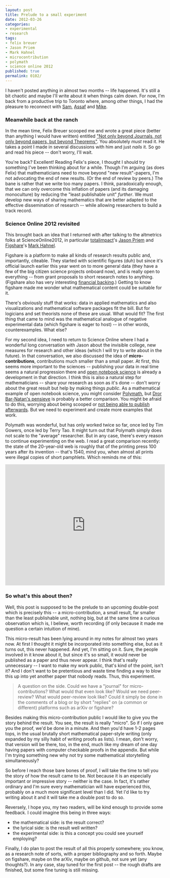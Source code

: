 ```yaml
---
layout: post
title: Prelude to a small experiment
date: 2012-03-26
categories:
- experimental
- research
tags:
- felix breuer
- Jason Priem
- Mark Hahnel
- microcontribution
- polymath
- science online 2012
published: true
permalink: 0102/
---
```


I haven't posted anything in almost two months -- life happened. It's still a bit chaotic and maybe I'll write about it when things calm down. For now, I'm back from a productive trip to Toronto where, among other things, I had the pleasure to reconnect with [Sam](http://boolesrings.org/scoskey/), [Assaf](http://blog.assafrinot.com/) and [Mike](http://boolesrings.org/mpawliuk/).

### Meanwhile back at the ranch

In the mean time, Felix Breuer scooped me and wrote a great piece (better than anything I would have written) entitled ["Not only beyond Journals, not only beyond papers, but beyond Theorems"](http://blog.felixbreuer.net/2012/02/27/beyondtheorems.html). You absolutely _must_ read it. He takes a point I made in several discussions with him and just _nails_ it. So go and read his piece -- don't worry, I'll wait.

You're back? Excellent! Reading Felix's piece, I thought I should try something I've been thinking about for a while. Though I'm arguing (as does Felix) that mathematicians need to move beyond "new result"-papers, I'm not advocating the end of new results. (Or the end of review by peers.) The bane is rather that we write too many papers. I think, paradoxically enough, that we can only overcome this inflation of papers (and its damaging monoculture) by reducing the "least publishable unit" _further_. We must develop new ways of sharing mathematics that are better adapted to the effective dissemination of research -- while allowing researchers to build a track record.

### Science Online 2012 revisited

This brought back an idea that I returned with after talking to the altmetrics folks at ScienceOnline2012, in particular [totalimpact](http://total-impact.org)'s [Jason Priem](http://twitter.com/#!/jasonpriem) and [Figshare](http://figshare.com)'s [Mark Hahnel](http://twitter.com/#!/figshare).

Figshare is a platform to make all kinds of research results public and, importantly, citeable. They started with scientific figures (duh) but since it's official launch earlier this year went on to more general data (they have a few of the big citizen science projects onboard now), and is really open to everything -- from grant proposals to short research notes to anything. (Figshare also has very interesting [financial backing](http://www.digital-science.com/).) Getting to know figshare made me wonder what mathematical content could be suitable for it.

There's obviously stuff that works: data in applied mathematics and also visualizations and mathematical software packages fit the bill. But for logicians and set theorists none of these are usual. What would fit? The first thing that came to mind was the mathematical analogue of negative experimental data (which figshare is eager to host) -- in other words, counterexamples. What else?

For my second idea, I need to return to Science Online where I had a wonderful long conversation with Jason about the invisible college, new measures for research and other ideas (which I will try to write about in the future). In that conversation, we also discussed the idea of **micro-contributions**, contributions much smaller than a small paper. At first, this seems more important to the sciences -- publishing your data in real time seems a natural progression there and [open notebook science](http://en.wikipedia.org/wiki/Open_notebook_science) is already a development in that direction. I think this is also a natural step for mathematicians -- share your research as soon as it's done -- don't worry about the great result but help by making things _public_. As a mathematical example of open notebook science, you might consider [Polymath](http://polymathprojects.org/), but [Dror Bar-Natan's pensieve](http://katlas.math.toronto.edu/drorbn/AcademicPensieve/) is probably a better comparison. You might be afraid to do this, worrying about being scooped or [not being able to publish afterwards](http://publishing.mathforge.org/discussion/76/best-practices-for-journals/). But we need to experiment and create more examples that work.

Polymath was wonderful, but has only worked twice so far, once led by Tim Gowers, once led by Terry Tao. It might turn out that Polymath simply does not scale to the "average" researcher. But in any case, there's every reason to continue experimenting on the web. I read a great comparison recently: the state of the 20-year-old web is roughly that of the printing press 100 years after its invention -- that's 1540, mind you, when almost all prints were illegal copies of short pamphlets. Which reminds me of this:

<iframe width="100%" height="382" src="https://www.youtube.com/embed/7miRCLeFSJo" frameborder="0" allowfullscreen></iframe>

### So what's this about then?

Well, this post is supposed to be the prelude to an upcoming double-post which is precisely this -- a micro-contribution, a small result, far smaller than the least publishable unit, nothing big, but at the same time a curious observation which is, I believe, worth recording (if only because it made me question a certain intuition of mine).

This micro-result has been lying around in my notes for almost two years now. At first I thought it might be incorporated into something else, but as it turns out, this never happened. And yet, I'm sitting on it. Sure, the people involved in it know about it, but since it's so small, it would never be published as a paper and thus never appear. I think that's really unnecessary -- I want to make my work public, that's kind of the point, isn't it? And I don't want to be pretentious and waste time finding a way to blow this up into yet another paper that nobody reads. Thus, this experiment.

> A question on the side. Could we have a "journal" for micro-contributions? What would that even look like? Would we need peer-review? What would peer-review look like? Could it simply be done in the comments of a blog or by short "replies" on (a common or different) platforms such as arXiv or figshare?

Besides making this micro-contribution public I would like to give you the story behind the result. You see, the result is really "micro". So if I only gave you the proof, we'd be done in a minute. And then you'd have 1-2 pages tops, in the usual brutally short mathematical paper-style writing (only expanded by my silly habit of writing proofs as lists). I mean, don't worry, that version will be there, too, in the end, much like my dream of one day having papers with computer checkable proofs in the appendix. But while I'm trying something new why not try some mathematical storytelling simultaneously?

So before I reach those bare bones of proof, I will take the time to tell you the story of how the result came to be. Not because it is an especially important or impressive story -- neither is the case. In fact, it's rather ordinary and I'm sure every mathematician will have experienced this, probably on a much more significant level than I did. Yet I'd like to try writing about it and it will take me a double post to do so.

Reversely, I hope you, my two readers, will be kind enough to provide some feedback. I could imagine this being in three ways:

* the mathematical side: is the result correct?
* the lyrical side: is the result well written?
* the experimental side: is this a concept you could see yourself employing?

Finally, I do plan to post the result of all this properly somewhere; you know, as a research note of sorts, with a proper bibliography and so forth. Maybe on figshare, maybe on the arXiv, maybe on github, not sure yet (any thoughts?). In any case, stay tuned for the first post -- the rough drafts are finished, but some fine tuning is still missing.
